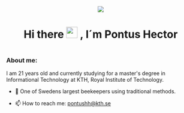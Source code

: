 <div id="header" align="center">
  <img src="https://media.giphy.com/media/JzW55Eagj2fxC/giphy.gif"\>
 </div>
 
 <h1 align="center">
 Hi there 
 <img src="https://media.giphy.com/media/hvRJCLFzcasrR4ia7z/giphy.gif" width="30px"/>
 , I´m Pontus Hector
 </h1>
 
 <div id="badges">
 <img src="https://komarev.com/ghpvc/?username=Tjeckizz&style=plain&color=000000" alt=""/>
 </div>
 
### About me:
 
I am 21 years old and currently studying for a master's degree in Informational Technology at KTH, Royal Institute of Technology.

* 🐝 One of Swedens largest beekeepers using traditional methods.

* 📫 How to reach me: pontushh@kth.se

  </div>
  
 
